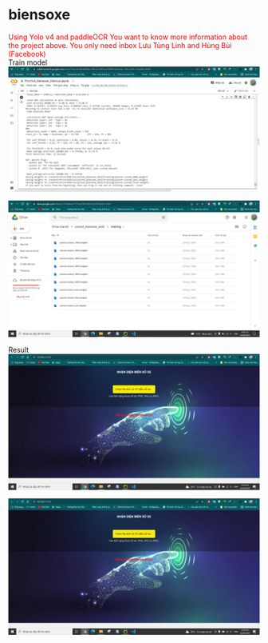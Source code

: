 # biensoxe
<html>



<div style="color:red">Using Yolo v4 and paddleOCR
You want to know more information about the project above. You only need inbox Lưu Tùng Linh and Hùng Bùi (Facebook)
</div>
<div>Train model</div>
<img src="train01.JPG"><img>
  
<img src="train02.JPG"><img>
<div>Result</div>
<img src="ketqua_saucung01.JPG"><img>
  
<img src="ketqua_saucung01.JPG"><img>

